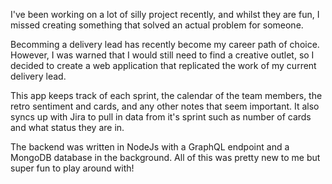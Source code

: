 I've been working on a lot of silly project recently, and whilst they are fun, I missed creating something that solved an actual problem for someone.

Becomming a delivery lead has recently become my career path of choice. However, I was warned that I would still need to find a creative outlet, so I decided to create a web application that replicated the work of my current delivery lead.

This app keeps track of each sprint, the calendar of the team members, the retro sentiment and cards, and any other notes that seem important. It also syncs up with Jira to pull in data from it's sprint such as number of cards and what status they are in.

The backend was written in NodeJs with a GraphQL endpoint and a MongoDB database in the background. All of this was pretty new to me but super fun to play around with!